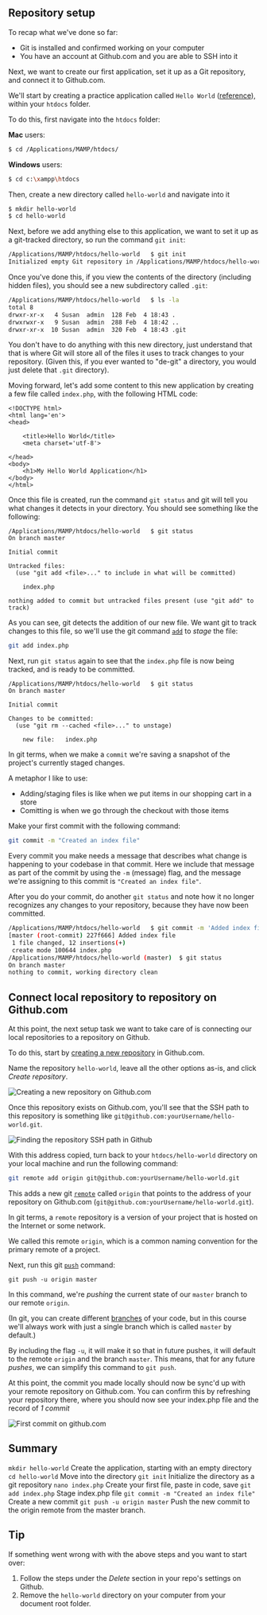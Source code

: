 ## Repository setup
To recap what we've done so far:
+ Git is installed and confirmed working on your computer
+ You have an account at Github.com and you are able to SSH into it

Next, we want to create our first application, set it up as a Git repository, and connect it to Github.com.

We'll start by creating a practice application called `Hello World` ([reference](https://en.wikipedia.org/wiki/%22Hello,_World!%22_program)), within your `htdocs` folder.

To do this, first navigate into the `htdocs`  folder:

__Mac__ users:
```bash
$ cd /Applications/MAMP/htdocs/
```

__Windows__ users:
```bash
$ cd c:\xampp\htdocs
```

Then, create a new directory called `hello-world` and navigate into it

```bash
$ mkdir hello-world
$ cd hello-world 
```

Next, before we add anything else to this application, we want to set it up as a git-tracked directory, so run the command `git init`:

```bash
/Applications/MAMP/htdocs/hello-world   $ git init
Initialized empty Git repository in /Applications/MAMP/htdocs/hello-world/.git/
```

Once you've done this, if you view the contents of the directory (including hidden files), you should see a new subdirectory called `.git`:

```bash
/Applications/MAMP/htdocs/hello-world   $ ls -la
total 8
drwxr-xr-x   4 Susan  admin  128 Feb  4 18:43 .
drwxrwxr-x   9 Susan  admin  288 Feb  4 18:42 ..
drwxr-xr-x  10 Susan  admin  320 Feb  4 18:43 .git
```

You don't have to do anything with this new directory, just understand that that is where Git will store all of the files it uses to track changes to your repository. (Given this, if you ever wanted to "de-git" a directory, you would just delete that `.git` directory).

Moving forward, let's add some content to this new application by creating a few file called `index.php`, with the following HTML code: 

```
<!DOCTYPE html>
<html lang='en'>
<head>

    <title>Hello World</title>
    <meta charset='utf-8'>

</head>
<body>
    <h1>My Hello World Application</h1>
</body>
</html>
```

Once this file is created, run the command `git status` and git will tell you what changes it detects in your directory. You should see something like the following:

```
/Applications/MAMP/htdocs/hello-world   $ git status
On branch master

Initial commit

Untracked files:
  (use "git add <file>..." to include in what will be committed)

	index.php

nothing added to commit but untracked files present (use "git add" to track)
```

As you can see, git detects the addition of our new file. We want git to track changes to this file, so we'll use the git command [`add`](https://git-scm.com/docs/git-add) to *stage* the file:

```bash
git add index.php
```

Next, run `git status` again to see that the `index.php` file is now being tracked, and is ready to be committed.

```
/Applications/MAMP/htdocs/hello-world   $ git status
On branch master

Initial commit

Changes to be committed:
  (use "git rm --cached <file>..." to unstage)

	new file:   index.php
```

In git terms, when we make a `commit` we're saving a snapshot of the project's currently staged changes.

A metaphor I like to use:
+ Adding/staging files is like when we put items in our shopping cart in a store
+ Comitting is when we go through the checkout with those items 

Make your first commit with the following command:

```bash
git commit -m "Created an index file"
```

Every commit you make needs a message that describes what change is happening to your codebase in that commit. Here we include that message as part of the commit by using the `-m` (message) flag, and the message we're assigning to this commit is `"Created an index file"`.

After you do your commit, do another `git status` and note how it no longer recognizes any changes to your repository, because they have now been committed.

```bash
/Applications/MAMP/htdocs/hello-world   $ git commit -m 'Added index file'
[master (root-commit) 227f666] Added index file
 1 file changed, 12 insertions(+)
 create mode 100644 index.php
/Applications/MAMP/htdocs/hello-world (master)  $ git status
On branch master
nothing to commit, working directory clean
```


## Connect local repository to repository on Github.com
At this point, the next setup task we want to take care of is connecting our local repositories to a repository on Github.

To do this, start by [creating a new repository](https://github.com/new) in Github.com.

Name the repository `hello-world`, leave all the other options as-is, and click *Create repository*.

<img src='https://s3.amazonaws.com/making-the-internet/vc-hello-world-repository-on-github.png' style='max-width:400px;' alt='Creating a new repository on Github.com'>

Once this repository exists on Github.com, you'll see that the SSH path to this repository is something like `git@github.com:yourUsername/hello-world.git`.

<img src='https://s3.amazonaws.com/making-the-internet/vc-note-ssh-path.png' style='max-width:549px;' alt='Finding the repository SSH path in Github'>


With this address copied, turn back to your `htdocs/hello-world` directory on your local machine and run the following command:

```bash
git remote add origin git@github.com:yourUsername/hello-world.git
```

This adds a new git [`remote`](https://git-scm.com/book/en/v2/Git-Basics-Working-with-Remotes) called `origin` that points to the address of your repository on Github.com (`git@github.com:yourUsername/hello-world.git`). 

In git terms, a `remote` repository is a version of your project that is hosted on the Internet or some network.

We called this remote `origin`, which is a common naming convention for the primary remote of a project.

Next, run this git [`push`](https://git-scm.com/docs/git-push) command:

```
git push -u origin master
```

In this command, we're *pushing* the current state of our `master` branch to our remote `origin`.

(In git, you can create different [branches](https://git-scm.com/book/en/v2/Git-Branching-Branches-in-a-Nutshell) of your code, but in this course we'll always work with just a single branch which is called `master` by default.) 

By including the flag `-u`, it will make it so that in future pushes, it will default to the remote `origin` and the branch `master`. This means, that for any future *pushes*, we can simplify this command to `git push`.

At this point, the commit you made locally should now be sync'd up with your remote repository on Github.com. You can confirm this by refreshing your repository there, where you should now see your index.php file and the record of *1 commit*

<img src='https://s3.amazonaws.com/making-the-internet/vc-first-commit-on-github.png' style='max-width:556px;' alt='First commit on github.com'>


## Summary
`mkdir hello-world` Create the application, starting with an empty directory
`cd hello-world` Move into the directory
`git init` Initialize the directory as a git repository
`nano index.php` Create your first file, paste in code, save
`git add index.php` Stage index.php file
`git commit -m "Created an index file"` Create a new commit
`git push -u origin master` Push the new commit to the origin remote from the master branch.
 


## Tip
If something went wrong with with the above steps and you want to start over:

1. Follow the steps under the *Delete* section in your repo's settings on Github.
2. Remove the `hello-world` directory on your computer from your document root folder.

